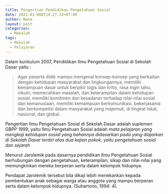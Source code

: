 ```yaml
---
title: Pengertian Pendidikan Pengetahuan Sosial
date: 2022-01-004T14:27:33+07:00
author: Nana
layout: post
categories:
  - Makalah
tags:
  - Makalah
  - Pelajaran
---
```



Dalam kurikulum 2007, Pendidikan Ilmu Pengetahuan Sosial di Sekolah Dasar yaitu :

> Agar peserta didik mampu mengenal  konsep-konsep yang berkaitan dengan kehidupan  masyarakat dan lingkungannya, memiliki kemampuan dasar untuk berpikir logis dan kritis, rasa ingin tahu,  inkuiri, memecahkan masalah, dan keterampilan dalam kehidupan sosial, memiliki komitmen dan kesadaran terhadap nilai-nilai sosial dan kemanusiaan, memiliki kemampuan berkomunikasi, bekerjasama dan berkompetisi dalam masyarakat yang majemuk, di tingkat lokal, nasional, dan global.

Pengertian Ilmu Pengetahuan Sosial di Sekolah Dasar adalah suplemen GBPP 1999, yaitu Ilmu Pengetahuan Sosial adalah *mata pelajaran yang mengkaji kehidupan sosial yang bahannya didasarkan pada yang diajarkan di Sekolah Dasar terdiri atas dua kajian pokok, yaitu pengetahuan sosial dan sejarah*

Menurut Jarolemik pada dasarnya pendidikan Ilmu Pengetahuan Sosial berhubungan dengan pengetahuan, keterampilan, sikap dan nilai-nilai yang memungkinkan mereka berperan serta dalam kelompok hidupnya. 

Pendapat Jarolemik tersebut bila dikaji lebih menekankan kepada pembentukan anak sebagai warga atau anggota yang mampu berperan serta dalam kelompok hidupnya. (Suhartono, 1994: 4).